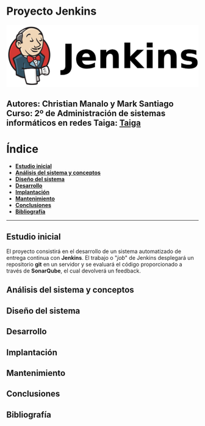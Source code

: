 # Proyecto Jenkins

[![Jenkins photo][jenkins-photo]][jenkins-url]

**Autores:**  Christian Manalo y Mark Santiago  
**Curso:** 2º de Administración de sistemas informáticos en redes
**Taiga:** [Taiga](https://tree.taiga.io/project/isx47328890-projecte-jenkins/timeline)
---

# Índice

- **[Estudio inicial](#estudio-inicial)**
- **[Análisis del sistema y conceptos](#análisis-del-sistema-y-conceptos)**
- **[Diseño del sistema](#diseño-del-sistema)**
- **[Desarrollo](#desarrollo)**
- **[Implantación](#implantación)**
- **[Mantenimiento](#mantenimiento)**
- **[Conclusiones](#conclusiones)**
- **[Bibliografía](#bibliografía)**


---
## Estudio inicial

El proyecto consistirá en el desarrollo de un sistema automatizado de entrega continua con **Jenkins**. El trabajo o "*job*" de Jenkins desplegará un repositorio **git** en un servidor y se evaluará el código proporcionado a través de **SonarQube**, el cual devolverá un feedback.

## Análisis del sistema y conceptos

## Diseño del sistema

## Desarrollo

## Implantación

## Mantenimiento

## Conclusiones

## Bibliografía



[jenkins-photo]: images/Jenkins.png
[jenkins-url]: https://www.jenkins.io/
